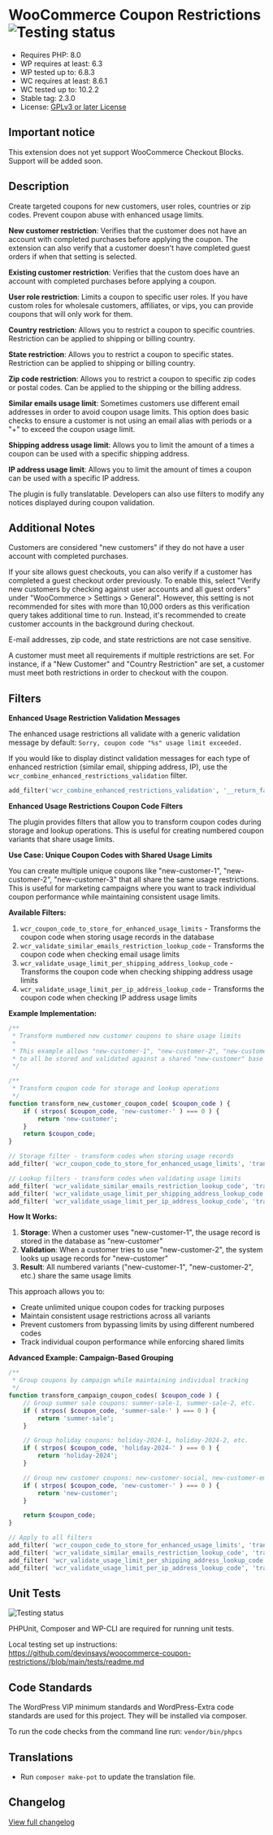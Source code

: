 # WooCommerce Coupon Restrictions ![Testing status](https://github.com/devinsays/woocommerce-coupon-restrictions/actions/workflows/php-tests.yml/badge.svg?branch=main)

-   Requires PHP: 8.0
-   WP requires at least: 6.3
-   WP tested up to: 6.8.3
-   WC requires at least: 8.6.1
-   WC tested up to: 10.2.2
-   Stable tag: 2.3.0
-   License: [GPLv3 or later License](http://www.gnu.org/licenses/gpl-3.0.html)

## Important notice

This extension does not yet support WooCommerce Checkout Blocks. Support will be added soon.

## Description

Create targeted coupons for new customers, user roles, countries or zip codes. Prevent coupon abuse with enhanced usage limits.

**New customer restriction**: Verifies that the customer does not have an account with completed purchases before applying the coupon. The extension can also verify that a customer doesn't have completed guest orders if when that setting is selected.

**Existing customer restriction**: Verifies that the custom does have an account with completed purchases before applying a coupon.

**User role restriction**: Limits a coupon to specific user roles. If you have custom roles for wholesale customers, affiliates, or vips, you can provide coupons that will only work for them.

**Country restriction**: Allows you to restrict a coupon to specific countries. Restriction can be applied to shipping or billing country.

**State restriction**: Allows you to restrict a coupon to specific states. Restriction can be applied to shipping or billing country.

**Zip code restriction**: Allows you to restrict a coupon to specific zip codes or postal codes. Can be applied to the shipping or the billing address.

**Similar emails usage limit**: Sometimes customers use different email addresses in order to avoid coupon usage limits. This option does basic checks to ensure a customer is not using an email alias with periods or a "+" to exceed the coupon usage limit.

**Shipping address usage limit**: Allows you to limit the amount of a times a coupon can be used with a specific shipping address.

**IP address usage limit**: Allows you to limit the amount of times a coupon can be used with a specific IP address.

The plugin is fully translatable. Developers can also use filters to modify any notices displayed during coupon validation.

## Additional Notes

Customers are considered "new customers" if they do not have a user account with completed purchases.

If your site allows guest checkouts, you can also verify if a customer has completed a guest checkout order previously. To enable this, select "Verify new customers by checking against user accounts and all guest orders" under "WooCommerce > Settings > General". However, this setting is not recommended for sites with more than 10,000 orders as this verification query takes additional time to run. Instead, it's recommended to create customer accounts in the background during checkout.

E-mail addresses, zip code, and state restrictions are not case sensitive.

A customer must meet all requirements if multiple restrictions are set. For instance, if a "New Customer" and "Country Restriction" are set, a customer must meet both restrictions in order to checkout with the coupon.

## Filters

**Enhanced Usage Restriction Validation Messages**

The enhanced usage restrictions all validate with a generic validation message by default: `Sorry, coupon code "%s" usage limit exceeded.`

If you would like to display distinct validation messages for each type of enhanced restriction (similar email, shipping address, IP), use the `wcr_combine_enhanced_restrictions_validation` filter.

```php
add_filter('wcr_combine_enhanced_restrictions_validation', '__return_false');
```

**Enhanced Usage Restrictions Coupon Code Filters**

The plugin provides filters that allow you to transform coupon codes during storage and lookup operations. This is useful for creating numbered coupon variants that share usage limits.

**Use Case: Unique Coupon Codes with Shared Usage Limits**

You can create multiple unique coupons like "new-customer-1", "new-customer-2", "new-customer-3" that all share the same usage restrictions. This is useful for marketing campaigns where you want to track individual coupon performance while maintaining consistent usage limits.

**Available Filters:**

1. `wcr_coupon_code_to_store_for_enhanced_usage_limits` - Transforms the coupon code when storing usage records in the database
2. `wcr_validate_similar_emails_restriction_lookup_code` - Transforms the coupon code when checking email usage limits
3. `wcr_validate_usage_limit_per_shipping_address_lookup_code` - Transforms the coupon code when checking shipping address usage limits
4. `wcr_validate_usage_limit_per_ip_address_lookup_code` - Transforms the coupon code when checking IP address usage limits

**Example Implementation:**

```php
/**
 * Transform numbered new customer coupons to share usage limits
 *
 * This example allows "new-customer-1", "new-customer-2", "new-customer-3" etc.
 * to all be stored and validated against a shared "new-customer" base code.
 */

/**
 * Transform coupon code for storage and lookup operations
 */
function transform_new_customer_coupon_code( $coupon_code ) {
    if ( strpos( $coupon_code, 'new-customer-' ) === 0 ) {
        return 'new-customer';
    }
    return $coupon_code;
}

// Storage filter - transform codes when storing usage records
add_filter( 'wcr_coupon_code_to_store_for_enhanced_usage_limits', 'transform_new_customer_coupon_code' );

// Lookup filters - transform codes when validating usage limits
add_filter( 'wcr_validate_similar_emails_restriction_lookup_code', 'transform_new_customer_coupon_code' );
add_filter( 'wcr_validate_usage_limit_per_shipping_address_lookup_code', 'transform_new_customer_coupon_code' );
add_filter( 'wcr_validate_usage_limit_per_ip_address_lookup_code', 'transform_new_customer_coupon_code' );
```

**How It Works:**

1. **Storage**: When a customer uses "new-customer-1", the usage record is stored in the database as "new-customer"
2. **Validation**: When a customer tries to use "new-customer-2", the system looks up usage records for "new-customer"
3. **Result**: All numbered variants ("new-customer-1", "new-customer-2", etc.) share the same usage limits

This approach allows you to:

-   Create unlimited unique coupon codes for tracking purposes
-   Maintain consistent usage restrictions across all variants
-   Prevent customers from bypassing limits by using different numbered codes
-   Track individual coupon performance while enforcing shared limits

**Advanced Example: Campaign-Based Grouping**

```php
/**
 * Group coupons by campaign while maintaining individual tracking
 */
function transform_campaign_coupon_codes( $coupon_code ) {
    // Group summer sale coupons: summer-sale-1, summer-sale-2, etc.
    if ( strpos( $coupon_code, 'summer-sale-' ) === 0 ) {
        return 'summer-sale';
    }

    // Group holiday coupons: holiday-2024-1, holiday-2024-2, etc.
    if ( strpos( $coupon_code, 'holiday-2024-' ) === 0 ) {
        return 'holiday-2024';
    }

    // Group new customer coupons: new-customer-social, new-customer-email, etc.
    if ( strpos( $coupon_code, 'new-customer-' ) === 0 ) {
        return 'new-customer';
    }

    return $coupon_code;
}

// Apply to all filters
add_filter( 'wcr_coupon_code_to_store_for_enhanced_usage_limits', 'transform_campaign_coupon_codes' );
add_filter( 'wcr_validate_similar_emails_restriction_lookup_code', 'transform_campaign_coupon_codes' );
add_filter( 'wcr_validate_usage_limit_per_shipping_address_lookup_code', 'transform_campaign_coupon_codes' );
add_filter( 'wcr_validate_usage_limit_per_ip_address_lookup_code', 'transform_campaign_coupon_codes' );
```

## Unit Tests

![Testing status](https://github.com/devinsays/woocommerce-coupon-restrictions/actions/workflows/php-tests.yml/badge.svg?branch=main)

PHPUnit, Composer and WP-CLI are required for running unit tests.

Local testing set up instructions:
https://github.com/devinsays/woocommerce-coupon-restrictions//blob/main/tests/readme.md

## Code Standards

The WordPress VIP minimum standards and WordPress-Extra code standards are used for this project. They will be installed via composer.

To run the code checks from the command line run: `vendor/bin/phpcs`

## Translations

-   Run `composer make-pot` to update the translation file.

## Changelog

[View full changelog](https://github.com/devinsays/woocommerce-coupon-restrictions/blob/main/changelog.txt)
